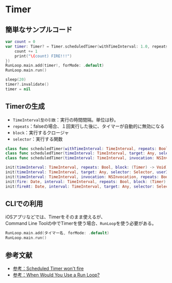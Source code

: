 # Timer

## 簡単なサンプルコード

```swift
var count = 0
var timer: Timer? = Timer.scheduledTimer(withTimeInterval: 1.0, repeats: true, block: { timer in
    count += 1
    print("\(count) FIRE!!!")
})
RunLoop.main.add(timer!, forMode: .default)
RunLoop.main.run()

sleep(20)
timer?.invalidate()
timer = nil
```

## Timerの生成

- `TimeInterval型の引数`：実行の時間間隔。単位は秒。
- `repeats`：falseの場合、１回実行した後に、タイマーが自動的に無効になる
- `block`：実行するクロージャ
- `selector`：実行する関数

```swift
class func scheduledTimer(withTimeInterval: TimeInterval, repeats: Bool, block: (Timer) -> Void) -> Timer
class func scheduledTimer(timeInterval: TimeInterval, target: Any, selector: Selector, userInfo: Any?, repeats: Bool) -> Timer
class func scheduledTimer(timeInterval: TimeInterval, invocation: NSInvocation, repeats: Bool) -> Timer

init(timeInterval: TimeInterval, repeats: Bool, block: (Timer) -> Void)
init(timeInterval: TimeInterval, target: Any, selector: Selector, userInfo: Any?, repeats: Bool)
init(timeInterval: TimeInterval, invocation: NSInvocation, repeats: Bool)
init(fire: Date, interval: TimeInterval, repeats: Bool, block: (Timer) -> Void)
init(fireAt: Date, interval: TimeInterval, target: Any, selector: Selector, userInfo: Any?, repeats: Bool)
```

## CLIでの利用

iOSアプリなどでは、Timerをそのまま使えるが、  
Command Line Toolの中でTimerを使う場合、`RunLoop`を使う必要がある。

```swift
RunLoop.main.add(タイマー名, forMode: .default)
RunLoop.main.run()
```

## 参考文献

- [参考：Scheduled Timer won't fire](https://stackoverflow.com/questions/45021881/scheduled-timer-wont-fire)
- [参考：When Would You Use a Run Loop?](https://developer.apple.com/library/content/documentation/Cocoa/Conceptual/Multithreading/RunLoopManagement/RunLoopManagement.html#//apple_ref/doc/uid/10000057i-CH16-SW24)
